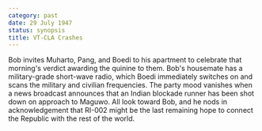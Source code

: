 ```yaml
---
category: past
date: 29 July 1947
status: synopsis
title: VT-CLA Crashes
---
```


Bob invites Muharto, Pang, and Boedi to his apartment
to celebrate that morning's verdict awarding the quinine to them. Bob's
housemate has a military-grade short-wave radio, which Boedi immediately
switches on and scans the military and civilian frequencies. The party
mood vanishes when a news broadcast announces that an Indian blockade
runner has been shot down on approach to Maguwo. All look toward Bob,
and he nods in acknowledgement that RI-002 might be the last remaining
hope to connect the Republic with the rest of the world.

